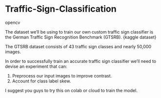 # Traffic-Sign-Classification
opencv

The dataset we’ll be using to train our own custom traffic sign classifier is the German Traffic Sign Recognition Benchmark (GTSRB). {kaggle dataset}

The GTSRB dataset consists of 43 traffic sign classes and nearly 50,000 images.

In order to successfully train an accurate traffic sign classifier we’ll need to devise an experiment that can:

   1. Preprocess our input images to improve contrast.
   2. Account for class label skew.


I suggest you guys to try this on colab or cloud to train the model.
